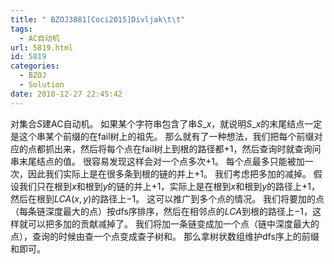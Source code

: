 ```yaml
---
title: " BZOJ3881[Coci2015]Divljak\t\t"
tags:
  - AC自动机
url: 5819.html
id: 5819
categories:
  - BZOJ
  - Solution
date: 2018-12-27 22:45:42
---
```


对集合$S$建AC自动机。 如果某个字符串包含了串$S\_x$，就说明$S\_x$的末尾结点一定是这个串某个前缀的在fail树上的祖先。 那么就有了一种想法，我们把每个前缀对应的点都抓出来，然后将每个点在fail树上到根的路径都$+1$，然后查询时就查询问串末尾结点的值。 很容易发现这样会对一个点多次$+1$。 每个点最多只能被加一次，因此我们实际上是在很多条到根的链的并上$+1$。 我们考虑把多加的减掉。 假设我们只在根到$x$和根到$y$的链的并上$+1$，实际上是在根到$x$和根到$y$的路径上$+1$，然后在根到$LCA(x,y)$的路径上$-1$。 这可以推广到多个点的情况。 我们将要加的点（每条链深度最大的点）按dfs序排序，然后在相邻点的$LCA$到根的路径上$-1$，这样就可以把多加的贡献减掉了。 我们将加一条链变成加一个点（链中深度最大的点），查询的时候由查一个点变成查子树和。 那么拿树状数组维护dfs序上的前缀和即可。